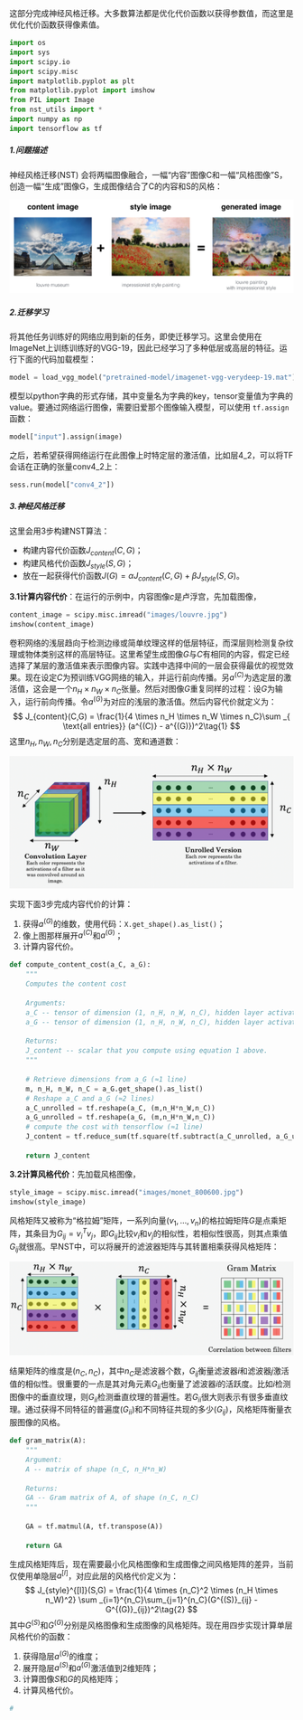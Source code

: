 这部分完成神经风格迁移。大多数算法都是优化代价函数以获得参数值，而这里是优化代价函数获得像素值。

```python
import os
import sys
import scipy.io
import scipy.misc
import matplotlib.pyplot as plt
from matplotlib.pyplot import imshow
from PIL import Image
from nst_utils import *
import numpy as np
import tensorflow as tf
```



##### 1.问题描述

神经风格迁移(NST) 会将两幅图像融合，一幅“内容”图像C和一幅“风格图像”S，创造一幅“生成”图像G，生成图像结合了C的内容和S的风格：

<img src="louvre_generated.png" />



##### 2.迁移学习

将其他任务训练好的网络应用到新的任务，即使迁移学习。这里会使用在ImageNet上训练训练好的VGG-19，因此已经学习了多种低层或高层的特征。运行下面的代码加载模型：

```python
model = load_vgg_model("pretrained-model/imagenet-vgg-verydeep-19.mat")
```

模型以python字典的形式存储，其中变量名为字典的key，tensor变量值为字典的value。要通过网络运行图像，需要旧爱那个图像输入模型，可以使用 `tf.assign`函数：

```python
model["input"].assign(image)
```

之后，若希望获得网络运行在此图像上时特定层的激活值，比如层4_2，可以将TF会话在正确的张量conv4\_2上：

```python
sess.run(model["conv4_2"])
```



##### 3.神经风格迁移

这里会用3步构建NST算法：

- 构建内容代价函数$J_{content}(C,G)$；
- 构建风格代价函数$J_{style}(S, G)$；
- 放在一起获得代价函数$J(G) = \alpha J_{content}(C,G) + \beta J_{style}(S,G)$。

**3.1计算内容代价**：在运行的示例中，内容图像$c$是卢浮宫，先加载图像，

```python
content_image = scipy.misc.imread("images/louvre.jpg")
imshow(content_image)
```

卷积网络的浅层趋向于检测边缘或简单纹理这样的低层特征，而深层则检测复杂纹理或物体类别这样的高层特征。这里希望生成图像$G$与$C$有相同的内容，假定已经选择了某层的激活值来表示图像内容。实践中选择中间的一层会获得最优的视觉效果。现在设定$C$为预训练VGG网络的输入，并运行前向传播。另$a^{(C)}$为选定层的激活值，这会是一个$n_H \times n_W \times n_C$张量。然后对图像$G$重复同样的过程：设$G$为输入，运行前向传播。令$a^{(G)}$为对应的浅层的激活值。然后内容代价就定义为：
$$
J_{content}(C,G) =  \frac{1}{4 \times n_H \times n_W \times n_C}\sum _{ \text{all entries}} (a^{(C)} - a^{(G)})^2\tag{1}
$$
这里$n_H,n_W,n_C$分别是选定层的高、宽和通道数：

<img src="NST_LOSS.png" />

实现下面3步完成内容代价的计算：

1. 获得$a^{(G)}$的维数，使用代码：`X.get_shape().as_list()`；
2. 像上图那样展开$a^{(C)}$和$a^{(G)}$；
3. 计算内容代价。

```python
def compute_content_cost(a_C, a_G):
    """
    Computes the content cost
    
    Arguments:
    a_C -- tensor of dimension (1, n_H, n_W, n_C), hidden layer activations representing content of the image C 
    a_G -- tensor of dimension (1, n_H, n_W, n_C), hidden layer activations representing content of the image G
    
    Returns: 
    J_content -- scalar that you compute using equation 1 above.
    """
    
    # Retrieve dimensions from a_G (≈1 line)
    m, n_H, n_W, n_C = a_G.get_shape().as_list()
    # Reshape a_C and a_G (≈2 lines)
    a_C_unrolled = tf.reshape(a_C, (m,n_H*n_W,n_C))
    a_G_unrolled = tf.reshape(a_G, (m,n_H*n_W,n_C))
    # compute the cost with tensorflow (≈1 line)
    J_content = tf.reduce_sum(tf.square(tf.subtract(a_C_unrolled, a_G_unrolled))) / (4*n_H*n_W*n_C)
    
    return J_content
```

**3.2计算风格代价**：先加载风格图像，

```python
style_image = scipy.misc.imread("images/monet_800600.jpg")
imshow(style_image)
```

风格矩阵又被称为“格拉姆”矩阵，一系列向量$(v_1,\dots,v_n)$的格拉姆矩阵$G$是点乘矩阵，其条目为$G_{ij}=v_i^Tv_j$，即$G_{ij}$比较$v_i$和$v_j$的相似性，若相似性很高，则其点乘值$G_{ij}$就很高。早NST中，可以将展开的滤波器矩阵与其转置相乘获得风格矩阵：

<img src="NST_GM.png" />

结果矩阵的维度是$(n_C,n_C)$，其中$n_C$是滤波器个数，$G_{ij}$衡量滤波器$i$和滤波器$j$激活值的相似性。很重要的一点是其对角元素$G_{ii}$也衡量了滤波器$i$的活跃度。比如$i$检测图像中的垂直纹理，则$G_{ii}$检测垂直纹理的普遍性。若$G_{ii}$很大则表示有很多垂直纹理。通过获得不同特征的普遍度($G_{ii}$)和不同特征共现的多少($G_{ij}$)，风格矩阵衡量衣服图像的风格。

```python
def gram_matrix(A):
    """
    Argument:
    A -- matrix of shape (n_C, n_H*n_W)
    
    Returns:
    GA -- Gram matrix of A, of shape (n_C, n_C)
    """
    
    GA = tf.matmul(A, tf.transpose(A))
    
    return GA
```

生成风格矩阵后，现在需要最小化风格图像和生成图像之间风格矩阵的差异，当前仅使用单隐层$a^{[l]}$，对应此层的风格代价定义为：
$$
J_{style}^{[l]}(S,G) = \frac{1}{4 \times {n_C}^2 \times (n_H \times n_W)^2} \sum _{i=1}^{n_C}\sum_{j=1}^{n_C}(G^{(S)}_{ij} - G^{(G)}_{ij})^2\tag{2}
$$
其中$G^{(S)}$和$G^{(G)}$分别是风格图像和生成图像的风格矩阵。现在用四步实现计算单层风格代价的函数：

1. 获得隐层$a^{(G)}$的维度；
2. 展开隐层$a^{(S)}$和$a^{(G)}$激活值到2维矩阵；
3. 计算图像$S$和$G$的风格矩阵；
4. 计算风格代价。

```python
#
```
